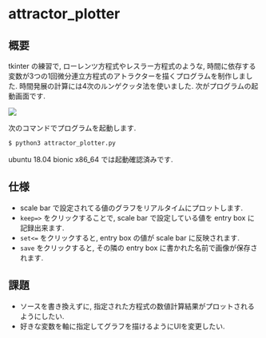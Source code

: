 # attractor_plotter
## 概要
tkinter の練習で, ローレンツ方程式やレスラー方程式のような, 時間に依存する変数が3つの1回微分連立方程式のアトラクターを描くプログラムを制作しました. 時間発展の計算には4次のルンゲクッタ法を使いました. 次がプログラムの起動画面です.

![](https://pbs.twimg.com/media/DpfqemtU4AAMKuu.png:large)

次のコマンドでプログラムを起動します.

```bash
$ python3 attractor_plotter.py
```
ubuntu 18.04 bionic x86_64 では起動確認済みです.

## 仕様
* scale bar で設定されてる値のグラフをリアルタイムにプロットします.
* `keep=>` をクリックすることで, scale bar で設定している値を entry box に記録出来ます.
* `set<=` をクリックすると, entry box の値が scale bar に反映されます.
* `save` をクリックすると, その隣の entry box に書かれた名前で画像が保存されます.

## 課題
* ソースを書き換えずに, 指定された方程式の数値計算結果がプロットされるようにしたい.
* 好きな変数を軸に指定してグラフを描けるようにUIを変更したい.
